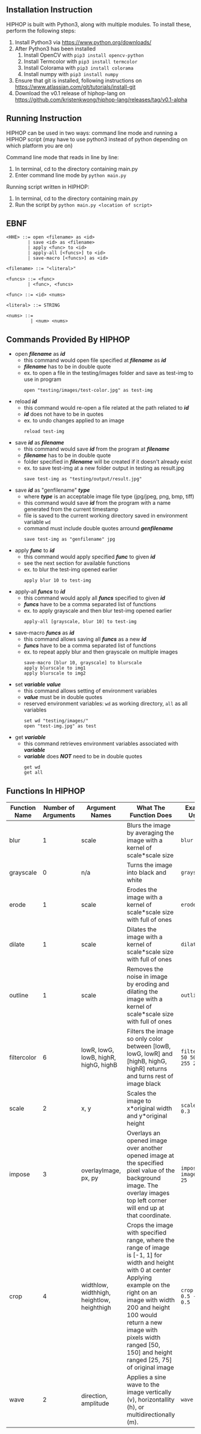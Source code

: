 ## Installation Instruction

HIPHOP is built with Python3, along with multiple modules. To install these, perform the following steps:

1. Install Python3 via https://www.python.org/downloads/
2. After Python3 has been installed
	1. Install OpenCV with ```pip3 install opencv-python```
	2. Install Termcolor with ```pip3 install termcolor```
	3. Install Colorama with ```pip3 install colorama```
	4. Install numpy with ```pip3 install numpy```
3. Ensure that git is installed, following instructions on https://www.atlassian.com/git/tutorials/install-git
4. Download the v0.1 release of hiphop-lang on https://github.com/kristenkwong/hiphop-lang/releases/tag/v0.1-alpha

## Running Instruction

HIPHOP can be used in two ways: command line mode and running a HIPHOP script
(may have to use python3 instead of python depending on which platform you are on)

Command line mode that reads in line by line:
1. In terminal, cd to the directory containing main.py
2. Enter command line mode by ```python main.py```

Running script written in HIPHOP:
1. In terminal, cd to the directory containing main.py
2. Run the script by ```python main.py <location of script>```

## EBNF

```
<HHE> ::= open <filename> as <id>
        | save <id> as <filename>
        | apply <func> to <id>
        | apply-all [<funcs>] to <id>
        | save-macro [<funcs>] as <id>

<filename> ::= "<literal>"

<funcs> ::= <func>
        | <func>, <funcs>

<func> ::= <id> <nums>

<literal> ::= STRING

<nums> ::= 
         | <num> <nums>
```

## Commands Provided By HIPHOP

* open ***filename*** as ***id***
	* this command would open file specified at ***filename*** as ***id***
	* ***filename*** has to be in double quote
	* ex. to open a file in the testing/images folder and save as test-img to use in program
	  ```
	  open "testing/images/test-color.jpg" as test-img
	  ```
* reload ***id***
	* this command would re-open a file related at the path reliated to ***id***
	* ***id*** does not have to be in quotes
	* ex. to undo changes applied to an image
	  ```
	  reload test-img
	  ```
* save ***id*** as ***filename***
	* this command would save ***id*** from the program at ***filename***
	* ***filename*** has to be in double quote
	* folder specified in ***filename*** will be created if it doesn't already exist
	* ex. to save test-img at a new folder output in testing as result.jpg
	  ```
	  save test-img as "testing/output/result.jpg"
	  ```
* save ***id*** as "genfilename" ***type***
	* where ***type*** is an acceptable image file type (jpg/jpeg, png, bmp, tiff)
	* this command would save ***id*** from the program with a name generated from the current timestamp
	* file is saved to the current working directory saved in environment variable `wd`
	* command must include double quotes arround ***genfilename***
	  ```
	  save test-img as "genfilename" jpg
	  ```
* apply ***func*** to ***id***
	* this command would apply specified ***func*** to given ***id***
	* see the next section for available functions
	* ex. to blur the test-img opened earlier
	  ```
	  apply blur 10 to test-img
	  ```
* apply-all ***funcs*** to ***id***
	* this command would apply all ***funcs*** specified to given ***id***
	* ***funcs*** have to be a comma separated list of functions
	* ex. to apply grayscale and then blur test-img opened earlier
	  ```
	  apply-all [grayscale, blur 10] to test-img
	  ``` 
* save-macro ***funcs*** as ***id***
	* this command allows saving all ***funcs*** as a new ***id***
	* ***funcs*** have to be a comma separated list of functions
	* ex. to repeat apply blur and then grayscale on multiple images
	  ```
	  save-macro [blur 10, grayscale] to blurscale
	  apply blurscale to img1
	  apply blurscale to img2
	  ```
* set ***variable*** ***value***
	* this command allows setting of environment variables
	* ***value*** must be in double quotes
	* reserved environment variables: `wd` as working directory, `all` as all variables
	  ```
	  set wd "testing/images/"
	  open "test-img.jpg" as test
	  ```
* get ***variable***
	* this command retrieves environment variables associated with ***variable***
	* ***variable*** does ***NOT*** need to be in double quotes
	  ```
	  get wd
	  get all
	  ```

## Functions In HIPHOP

Function Name  | Number of Arguments | Argument Names | What The Function Does | Example Usage
------------- | ------------- | ------------- | ------------- | -------------
blur | 1 | scale | Blurs the image by averaging the image with a kernel of scale*scale size | ```blur 10``` 
grayscale | 0 | n/a | Turns the image into black and white | ```grayscale```
erode | 1 | scale | Erodes the image with a kernel of scale*scale size with full of ones | ```erode 3```
dilate | 1 | scale | Dilates the image with a kernel of scale*scale size with full of ones | ```dilate 3```
outline | 1 | scale | Removes the noise in image by eroding and dilating the image with a kernel of scale*scale size with full of ones | ```outline 5```
filtercolor | 6 | lowR, lowG, lowB, highR, highG, highB | Filters the image so only color between [lowB, lowG, lowR] and [highB, highG, highR] returns and turns rest of image black | ```filtercolor 50 50 110 255 255 130```
scale | 2 | x, y | Scales the image to x\*original width and y\*original height | ```scale 0.5 0.3```
impose | 3 | overlayImage, px, py | Overlays an opened image over another opened image at the specified pixel value of the background image. The overlay images top left corner will end up at that coordinate.| ```impose imageId 15 25```
crop | 4 | widthlow, widthhigh, heightlow, heighthigh | Crops the image with specified range, where the range of image is [-1, 1] for width and height with 0 at center<br>Applying example on the right on an image with width 200 and height 100 would return a new image with pixels width ranged [50, 150] and height ranged [25, 75] of original image | ```crop -0.5 0.5 -0.5 0.5```
wave | 2 | direction, amplitude | Applies a sine wave to the image vertically (v), horizontallity (h), or multidirectionally (m). | ```wave h 35```
